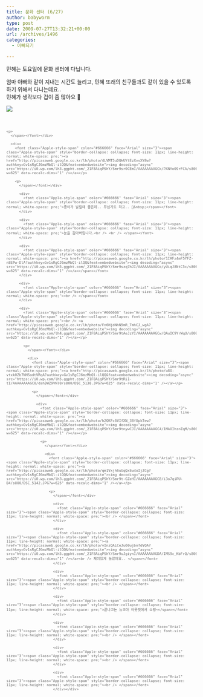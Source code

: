 ```yaml
---
title: 문화 센터 (6/27)
author: babyworm
type: post
date: 2009-07-27T13:32:21+00:00
url: /archives/1496
categories:
  - 아빠되기

---
```

민혜는 토요일에 문화 센터에 다닙니다.&nbsp;

<div>
  엄마 아빠와 같이 지내는 시간도 늘리고, 민혜 또래의 친구들과도 같이 있을 수 있도록 하기 위해서 다니는데요..
</div>

<div>
</div>

<div>
  민혜가 생각보다 겁이 좀 많아요 🙂&nbsp;</p> 
  
  <div>
  </div>
  
  <div>
    <font class="Apple-style-span" color="#666666" face="Arial" size="3"><span class="Apple-style-span" style="border-collapse: collapse; font-size: 11px; line-height: normal; white-space: pre;"><a href="http://picasaweb.google.co.kr/lh/photo/QvvlRMkTSvlO0UIO-5_BrA?authkey=Gv1sRgCJ6mzMbQl-ilQQ&feat=embedwebsite"><img decoding="async" src="https://i0.wp.com/lh4.ggpht.com/_21F8AiqPShY/Smr9sRFslYI/AAAAAAAAGCg/F_JnogsBLtM/s800/DSC_5117.JPG?w=625" data-recalc-dims="1" /></a></p> 
    
    <p>
      </span></font></div> 
      
      <div>
        <font class="Apple-style-span" color="#666666" face="Arial" size="3"><span class="Apple-style-span" style="border-collapse: collapse; font-size: 11px; line-height: normal; white-space: pre;"><a href="http://picasaweb.google.co.kr/lh/photo/4LVMT5uDQkUYtEzXvvXY8w?authkey=Gv1sRgCJ6mzMbQl-ilQQ&feat=embedwebsite"><img decoding="async" src="https://i0.wp.com/lh3.ggpht.com/_21F8AiqPShY/Smr9sr0CEmI/AAAAAAAAGCk/PXNYo09rFCA/s800/DSC_5124.JPG?w=625" data-recalc-dims="1" /></a></p> 
        
        <p>
          </span></font></div> 
          
          <div>
            <font class="Apple-style-span" color="#666666" face="Arial" size="3"><span class="Apple-style-span" style="border-collapse: collapse; font-size: 11px; line-height: normal; white-space: pre;">종이가 날릴때 좋은데.. 무섭기도 하고.. 🙂&nbsp;</span></font>
          </div>
          
          <div>
            <font class="Apple-style-span" color="#666666" face="Arial" size="3"><span class="Apple-style-span" style="border-collapse: collapse; font-size: 11px; line-height: normal; white-space: pre;">눈을 감아버립니다.<br /> <br /> </span></font>
          </div>
          
          <div>
            <font class="Apple-style-span" color="#666666" face="Arial" size="3"><span class="Apple-style-span" style="border-collapse: collapse; font-size: 11px; line-height: normal; white-space: pre;"><a href="http://picasaweb.google.co.kr/lh/photo/1IAFz4mF5YFZ-n8EPw-DlA?authkey=Gv1sRgCJ6mzMbQl-ilQQ&feat=embedwebsite"><img decoding="async" src="https://i0.wp.com/lh5.ggpht.com/_21F8AiqPShY/Smr9szq7hJI/AAAAAAAAGCo/yUiqJ8NtC5c/s800/DSC_5126.JPG?w=625" data-recalc-dims="1" /></a></span></font>
          </div>
          
          <div>
            <font class="Apple-style-span" color="#666666" face="Arial" size="3"><span class="Apple-style-span" style="border-collapse: collapse; font-size: 11px; line-height: normal; white-space: pre;"><br /> </span></font>
          </div>
          
          <div>
            <font class="Apple-style-span" color="#666666" face="Arial" size="3"><span class="Apple-style-span" style="border-collapse: collapse; font-size: 11px; line-height: normal; white-space: pre;"><br /> <a href="http://picasaweb.google.co.kr/lh/photo/Fn6HjdNhN5mR_TmhCJ_wgA?authkey=Gv1sRgCJ6mzMbQl-ilQQ&feat=embedwebsite"><img decoding="async" src="https://i0.wp.com/lh4.ggpht.com/_21F8AiqPShY/Smr9tAeJzYI/AAAAAAAAGCw/QAuIC9YrWqU/s800/DSC_5137.JPG?w=625" data-recalc-dims="1" /></a></p> 
            
            <p>
              </span></font></div> 
              
              <div>
                <font class="Apple-style-span" color="#666666" face="Arial" size="3"><span class="Apple-style-span" style="border-collapse: collapse; font-size: 11px; line-height: normal; white-space: pre;"><a href="http://picasaweb.google.co.kr/lh/photo/u8G-vtxk0Zb7NHSodtVRqA?authkey=Gv1sRgCJ6mzMbQl-ilQQ&feat=embedwebsite"><img decoding="async" src="https://i0.wp.com/lh5.ggpht.com/_21F8AiqPShY/Smr9tRi1-tI/AAAAAAAAGC0/dah3WZ9VNl0/s800/DSC_5138.JPG?w=625" data-recalc-dims="1" /></a></p> 
                
                <p>
                  </span></font></div> 
                  
                  <div>
                    <font class="Apple-style-span" color="#666666" face="Arial" size="3"><span class="Apple-style-span" style="border-collapse: collapse; font-size: 11px; line-height: normal; white-space: pre;"><a href="http://picasaweb.google.co.kr/lh/photo/h2QKFc6VIfXN_38fUpkTew?authkey=Gv1sRgCJ6mzMbQl-ilQQ&feat=embedwebsite"><img decoding="async" src="https://i0.wp.com/lh5.ggpht.com/_21F8AiqPShY/Smr9tnywCJI/AAAAAAAAGC4/1MAOIhznZqM/s800/DSC_5141.JPG?w=625" data-recalc-dims="1" /></a></p> 
                    
                    <p>
                      </span></font></div> 
                      
                      <div>
                        <font class="Apple-style-span" color="#666666" face="Arial" size="3"><span class="Apple-style-span" style="border-collapse: collapse; font-size: 11px; line-height: normal; white-space: pre;"><a href="http://picasaweb.google.co.kr/lh/photo/qm1Vxjh6uUqQxSw4oIjZCg?authkey=Gv1sRgCJ6mzMbQl-ilQQ&feat=embedwebsite"><img decoding="async" src="https://i0.wp.com/lh3.ggpht.com/_21F8AiqPShY/Smr9t-GZeHI/AAAAAAAAGC8/i3o7qiPU-B4/s800/DSC_5142.JPG?w=625" data-recalc-dims="1" /></a></p> 
                        
                        <p>
                          </span></font></div> 
                          
                          <div>
                            <font class="Apple-style-span" color="#666666" face="Arial" size="3"><span class="Apple-style-span" style="border-collapse: collapse; font-size: 11px; line-height: normal; white-space: pre;"><br /> </span></font>
                          </div>
                          
                          <div>
                            <font class="Apple-style-span" color="#666666" face="Arial" size="3"><span class="Apple-style-span" style="border-collapse: collapse; font-size: 11px; line-height: normal; white-space: pre;"><a href="http://picasaweb.google.co.kr/lh/photo/vInzQALCeJu60ujbnfdVQA?authkey=Gv1sRgCJ6mzMbQl-ilQQ&feat=embedwebsite"><img decoding="async" src="https://i0.wp.com/lh5.ggpht.com/_21F8AiqPShY/Smr9uJgiynI/AAAAAAAAGDA/IMS9c_KbFrQ/s800/DSC_5153.JPG?w=625" data-recalc-dims="1" /></a><br /> 재미있게 놀았어요.. </span></font>
                          </div>
                          
                          <div>
                            <font class="Apple-style-span" color="#666666" face="Arial" size="3"><span class="Apple-style-span" style="border-collapse: collapse; font-size: 11px; line-height: normal; white-space: pre;"><br /> </span></font>
                          </div>
                          
                          <div>
                            <font class="Apple-style-span" color="#666666" face="Arial" size="3"><span class="Apple-style-span" style="border-collapse: collapse; font-size: 11px; line-height: normal; white-space: pre;">끝나고는 뉴코아 아웃렛에서 쇼핑~</span></font>
                          </div>
                          
                          <div>
                            <font class="Apple-style-span" color="#666666" face="Arial" size="3"><span class="Apple-style-span" style="border-collapse: collapse; font-size: 11px; line-height: normal; white-space: pre;"><br /> </span></font>
                          </div>
                          
                          <div>
                            <font class="Apple-style-span" color="#666666" face="Arial" size="3"><span class="Apple-style-span" style="border-collapse: collapse; font-size: 11px; line-height: normal; white-space: pre;"><br /> </span></font>
                          </div>
                          
                          <div>
                            <font class="Apple-style-span" color="#666666" face="Arial" size="3"><span class="Apple-style-span" style="border-collapse: collapse; font-size: 11px; line-height: normal; white-space: pre;"><br /> </span></font>
                          </div></div>